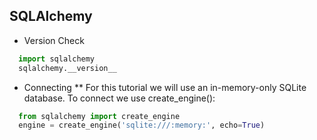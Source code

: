 SQLAlchemy
---
* Version Check
```python
  import sqlalchemy
  sqlalchemy.__version__ 
```
* Connecting
**  For this tutorial we will use an in-memory-only SQLite database. To connect we use create_engine():
```python
  from sqlalchemy import create_engine
  engine = create_engine('sqlite:///:memory:', echo=True)
```

